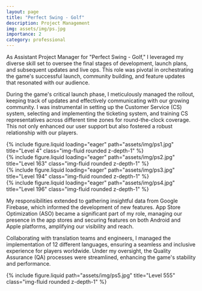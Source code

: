 ```yaml
---
layout: page
title: "Perfect Swing - Golf"
description: Project Management
img: assets/img/ps.jpg
importance: 2
category: professional
---
```


As Assistant Project Manager for "Perfect Swing - Golf," I leveraged my diverse skill set to oversee the final stages of development, launch plans, and subsequent updates and live ops. This role was pivotal in orchestrating the game's successful launch, community building, and feature updates that resonated with our audience.

During the game's critical launch phase, I meticulously managed the rollout, keeping track of updates and effectively communicating with our growing community. I was instrumental in setting up the Customer Service (CS) system, selecting and implementing the ticketing system, and training CS representatives across different time zones for round-the-clock coverage. This not only enhanced our user support but also fostered a robust relationship with our players.

<div class="row">
    <div class="col-sm mt-3 mt-md-0">
        {% include figure.liquid loading="eager" path="assets/img/ps1.jpg" title="Level 4" class="img-fluid rounded z-depth-1" %}
    </div>
    <div class="col-sm mt-3 mt-md-0">
        {% include figure.liquid loading="eager" path="assets/img/ps2.jpg" title="Level 163" class="img-fluid rounded z-depth-1" %}
    </div>
    <div class="col-sm mt-3 mt-md-0">
        {% include figure.liquid loading="eager" path="assets/img/ps3.jpg" title="Level 194" class="img-fluid rounded z-depth-1" %}
    </div>
</div>
<div class="row">
    <div class="col-sm mt-3 mt-md-0">
        {% include figure.liquid loading="eager" path="assets/img/ps4.jpg" title="Level 196" class="img-fluid rounded z-depth-1" %}
    </div>
</div>

My responsibilities extended to gathering insightful data from Google Firebase, which informed the development of new features. App Store Optimization (ASO) became a significant part of my role, managing our presence in the app stores and securing features on both Android and Apple platforms, amplifying our visibility and reach.

Collaborating with translation teams and engineers, I managed the implementation of 12 different languages, ensuring a seamless and inclusive experience for players worldwide. Under my oversight, the Quality Assurance (QA) processes were streamlined, enhancing the game's stability and performance.

<div class="row justify-content-sm-center">
    <div class="col-sm-8 mt-3 mt-md-0">
        {% include figure.liquid path="assets/img/ps5.jpg" title="Level 555" class="img-fluid rounded z-depth-1" %}
    </div>
</div>
